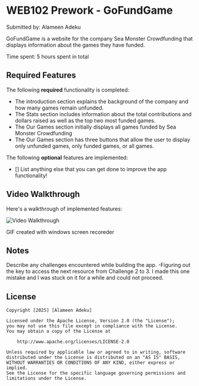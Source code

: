 # WEB102 Prework - GoFundGame

Submitted by: Alameen Adeku

GoFundGame is a website for the company Sea Monster Crowdfunding that displays information about the games they have funded.

Time spent: 5 hours spent in total

## Required Features

The following **required** functionality is completed:

* The introduction section explains the background of the company and how many games remain unfunded.
* The Stats section includes information about the total contributions and dollars raised as well as the top two most funded games.
* The Our Games section initially displays all games funded by Sea Monster Crowdfunding
* The Our Games section has three buttons that allow the user to display only unfunded games, only funded games, or all games.

The following **optional** features are implemented:

* [] List anything else that you can get done to improve the app functionality!

## Video Walkthrough

Here's a walkthrough of implemented features:

<img src='https://imgur.com/gallery/codepath-web-102-prework-ShbkNye' title='Video Walkthrough' width='' alt='Video Walkthrough' />

<!-- Replace this with whatever GIF tool you used! -->
GIF created with windows screen recoreder  
<!-- Recommended tools:
[Kap](https://getkap.co/) for macOS
[ScreenToGif](https://www.screentogif.com/) for Windows
[peek](https://github.com/phw/peek) for Linux. -->

## Notes

Describe any challenges encountered while building the app.
-Figuring out the key to access the next resource from Challenge 2 to 3. I made this one mistake and I was stuck on it for a while and could not proceed.
## License

    Copyright [2025] [Alameen Adeku]

    Licensed under the Apache License, Version 2.0 (the "License");
    you may not use this file except in compliance with the License.
    You may obtain a copy of the License at

        http://www.apache.org/licenses/LICENSE-2.0

    Unless required by applicable law or agreed to in writing, software
    distributed under the License is distributed on an "AS IS" BASIS,
    WITHOUT WARRANTIES OR CONDITIONS OF ANY KIND, either express or implied.
    See the License for the specific language governing permissions and
    limitations under the License.
